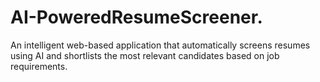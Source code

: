 # AI-PoweredResumeScreener.
An intelligent web-based application that automatically screens resumes using AI and shortlists the most relevant candidates based on job requirements.
